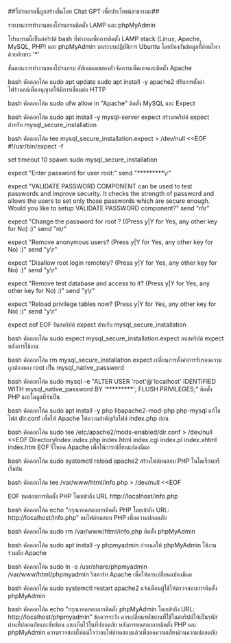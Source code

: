 ##โปรแกรมนี้ถูกสร้างขึ้นโดย Chat GPT เพื่อประโยชน์สาธารณะ##

รายงานการทำงานของโปรแกรมติดตั้ง LAMP และ phpMyAdmin


โปรแกรมนี้เป็นสคริปต์ bash ที่ทำงานเพื่อการติดตั้ง LAMP stack (Linux, Apache, MySQL, PHP) และ phpMyAdmin บนระบบปฏิบัติการ Ubuntu โดยป้องกันข้อมูลที่อ่อนไหวด้วยอักขระ '*'

ขั้นตอนการทำงานของโปรแกรม
อัปเดตแคชของตัวจัดการแพ็คเกจและติดตั้ง Apache

bash
คัดลอกโค้ด
sudo apt update
sudo apt install -y apache2
ปรับการตั้งค่าไฟร์วอลล์เพื่ออนุญาตให้มีการเชื่อมต่อ HTTP

bash
คัดลอกโค้ด
sudo ufw allow in "Apache"
ติดตั้ง MySQL และ Expect

bash
คัดลอกโค้ด
sudo apt install -y mysql-server expect
สร้างสคริปต์ expect สำหรับ mysql_secure_installation

bash
คัดลอกโค้ด
tee mysql_secure_installation.expect > /dev/null <<EOF
#!/usr/bin/expect -f

set timeout 10
spawn sudo mysql_secure_installation

expect "Enter password for user root:"
send "*********\r"

expect "VALIDATE PASSWORD COMPONENT can be used to test passwords and improve security. It checks the strength of password and allows the users to set only those passwords which are secure enough. Would you like to setup VALIDATE PASSWORD component?"
send "n\r"

expect "Change the password for root ? ((Press y|Y for Yes, any other key for No) :)"
send "n\r"

expect "Remove anonymous users? (Press y|Y for Yes, any other key for No) :)"
send "y\r"

expect "Disallow root login remotely? (Press y|Y for Yes, any other key for No) :)"
send "y\r"

expect "Remove test database and access to it? (Press y|Y for Yes, any other key for No) :)"
send "y\r"

expect "Reload privilege tables now? (Press y|Y for Yes, any other key for No) :)"
send "y\r"

expect eof
EOF
รันสคริปต์ expect สำหรับ mysql_secure_installation

bash
คัดลอกโค้ด
sudo expect mysql_secure_installation.expect
ลบสคริปต์ expect หลังการใช้งาน

bash
คัดลอกโค้ด
rm mysql_secure_installation.expect
เปลี่ยนการตั้งค่าการรับรองความถูกต้องของ root เป็น mysql_native_password

bash
คัดลอกโค้ด
sudo mysql -e "ALTER USER 'root'@'localhost' IDENTIFIED WITH mysql_native_password BY '*********'; FLUSH PRIVILEGES;"
ติดตั้ง PHP และโมดูลที่จำเป็น

bash
คัดลอกโค้ด
sudo apt install -y php libapache2-mod-php php-mysql
แก้ไขไฟล์ dir.conf เพื่อให้ Apache ให้ความสำคัญกับไฟล์ index.php ก่อน

bash
คัดลอกโค้ด
sudo tee /etc/apache2/mods-enabled/dir.conf > /dev/null <<EOF
<IfModule mod_dir.c>
    DirectoryIndex index.php index.html index.cgi index.pl index.xhtml index.htm
</IfModule>
EOF
รีโหลด Apache เพื่อให้การเปลี่ยนแปลงมีผล

bash
คัดลอกโค้ด
sudo systemctl reload apache2
สร้างไฟล์ทดสอบ PHP ในไดเร็กทอรีเริ่มต้น

bash
คัดลอกโค้ด
tee /var/www/html/info.php > /dev/null <<EOF
<?php
phpinfo();
?>
EOF
ทดสอบการติดตั้ง PHP โดยเข้าถึง URL http://localhost/info.php

bash
คัดลอกโค้ด
echo "กรุณาทดสอบการติดตั้ง PHP โดยเข้าถึง URL: http://localhost/info.php"
ลบไฟล์ทดสอบ PHP เพื่อความปลอดภัย

bash
คัดลอกโค้ด
sudo rm /var/www/html/info.php
ติดตั้ง phpMyAdmin

bash
คัดลอกโค้ด
sudo apt install -y phpmyadmin
กำหนดให้ phpMyAdmin ใช้งานร่วมกับ Apache

bash
คัดลอกโค้ด
sudo ln -s /usr/share/phpmyadmin /var/www/html/phpmyadmin
รีสตาร์ท Apache เพื่อให้การเปลี่ยนแปลงมีผล

bash
คัดลอกโค้ด
sudo systemctl restart apache2
แจ้งเตือนผู้ใช้ให้ตรวจสอบการติดตั้ง phpMyAdmin

bash
คัดลอกโค้ด
echo "กรุณาทดสอบการติดตั้ง phpMyAdmin โดยเข้าถึง URL: http://localhost/phpmyadmin"
ข้อควรระวัง
ควรเปลี่ยนรหัสผ่านที่ใช้ในสคริปต์ให้เป็นรหัสผ่านที่ปลอดภัยและซับซ้อน และเก็บไว้ในที่ปลอดภัย
หลังการทดสอบการติดตั้ง PHP และ phpMyAdmin ควรตรวจสอบให้แน่ใจว่าลบไฟล์ทดสอบแล้วเพื่อลดความเสี่ยงด้านความปลอดภัย
